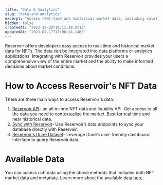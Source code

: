 ```yaml
---
title: "Data & Analytics"
slug: "data-and-analytics"
excerpt: "Access real-time and historical market data, including sales, orders, and metadata"
hidden: false
createdAt: "2022-12-22T19:11:19.971Z"
updatedAt: "2023-07-17T17:08:24.146Z"
---
```

Reservoir offers developers easy access to real-time and historical market data for NFTs. The data can be integrated into data platforms or analytics applications. Integrating with Reservoir provides your users a comprehensive view of the entire market and the ability to make informed decisions about market conditions.

# How to Access Reservoir's NFT Data

There are three main ways to access Reservoir's data: 

1. [Reservoir API](https://docs.reservoir.tools/reference/nft-data-overview)- an all-in-one NFT data and liquidity API. Get access to all the data you need to contextualize the market. Best for real time and near historical data. 
2. [Sync with Reservoir](https://docs.reservoir.tools/reference/reservoir-sync-node)- Use Reservoir’s data endpoints to sync your database directly with Reservoir.
3. [Reservoir's Dune Dataset](doc:dune-dataset)- Leverage Dune’s user-friendly dashboard interface to query Reservoir data.

# Available Data

You can access rich data using the above methods that includes both NFT market data and metadata. Learn more about the available data [here](https://docs.reservoir.tools/reference/nft-data-overview).